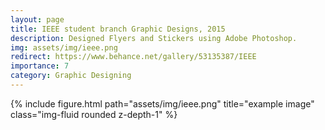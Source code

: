 ```yaml
---
layout: page
title: IEEE student branch Graphic Designs, 2015
description: Designed Flyers and Stickers using Adobe Photoshop.
img: assets/img/ieee.png
redirect: https://www.behance.net/gallery/53135387/IEEE
importance: 7
category: Graphic Designing
---
```



<div class="row">
    <div class="col-sm mt-3 mt-md-0">
        {% include figure.html path="assets/img/ieee.png" title="example image" class="img-fluid rounded z-depth-1" %}
    </div>
    <div class="col-sm mt-3 mt-md-0"> 
    </div>
</div>
